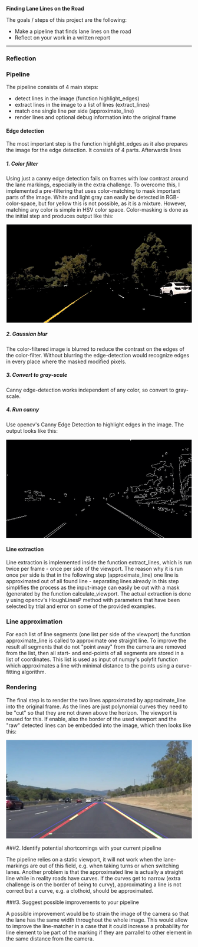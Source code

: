 **Finding Lane Lines on the Road**

The goals / steps of this project are the following:
* Make a pipeline that finds lane lines on the road
* Reflect on your work in a written report

---

### Reflection

### Pipeline

The pipeline consists of 4 main steps:
* detect lines in the image (function highlight_edges)
* extract lines in the image to a list of lines (extract_lines)
* match one single line per side (approximate_line)
* render lines and optional debug information into the original frame

#### Edge detection

The most important step is the function highlight_edges as it also prepares the image for the edge detection. It consists of 4 parts.
Afterwards lines 

##### 1. Color filter
Using just a canny edge detection fails on frames with low contrast around the lane markings, especially in the extra challenge. To overcome this, I implemented a pre-filtering that uses color-matching to mask important parts of the image. White and light gray can easily be detected in RGB-color-space, but for yellow this is not possible, as it is a mixture. However, matching any color is simple in HSV color space. Color-masking is done as the initial step and produces output like this:

![Filtered for white and yellow](res/white_yellow.png)

##### 2. Gaussian blur
The color-filtered image is blurred to reduce the contrast on the edges of the color-filter. Without blurring the edge-detection would recognize edges in every place where the masked modified pixels.

##### 3. Convert to gray-scale
Canny edge-detection works independent of any color, so convert to gray-scale.

##### 4. Run canny
Use opencv's Canny Edge Detection to highlight edges in the image. The output looks like this:

![After edge detection](res/edges.png)

#### Line extraction

Line extraction is implemented inside the function extract_lines, which is run twice per frame - once per side of the viewport.
The reason why it is run once per side is that in the following step (approximate_line) one line is approximated out of all found line - separating lines already in this step simplifies the process as the input-image can easily be cut with a mask (generated by the function calculate_viewport.
The actual extraction is done y using opencv's HoughLinesP method with parameters that have been selected by trial and error on some of the provided examples.


### Line approximation

For each list of line segments (one list per side of the viewport) the function approximate_line is called to approximate one straight line.
To improve the result all segments that do not "point away" from the camera are removed from the list, then all start- and end-points of all segments are stored in a list of coordinates. This list is used as input of numpy's polyfit function which approximates a line with minimal distance to the points using a curve-fitting algorithm.


### Rendering

The final step is to render the two lines approximated by approximate_line into the original frame. As the lines are just polynomial curves they need to be "cut" so that they are not drawn above the horizon. The viewport is reused for this.
If enable, also the border of the used viewport and the "raw" detected lines can be embedded into the image, which then looks like this:

![Output with debug info](res/debug.png)

###2. Identify potential shortcomings with your current pipeline

The pipeline relies on a static viewport, it will not work when the lane-markings are out of this field, e.g. when taking turns or when switching lanes.
Another problem is that the approximated line is actually a straight line while in reality roads have curves. If the curves get to narrow (extra challenge is on the border of being to curvy), approximating a line is not correct but a curve, e.g. a clothoid, should be approximated.

###3. Suggest possible improvements to your pipeline

A possible improvement would be to strain the image of the camera so that the lane has the same width throughout the whole image. This would allow to improve the line-matcher in a case that it could increase a probability for line element to be part of the marking if they are parrallel to other element in the same distance from the camera.

